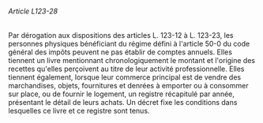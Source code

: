 ###### Article L123-28

Par dérogation aux dispositions des articles L. 123-12 à L. 123-23, les personnes physiques bénéficiant du régime défini à l'article 50-0 du code général des impôts peuvent ne pas établir de comptes annuels. Elles tiennent un livre mentionnant chronologiquement le montant et l'origine des recettes qu'elles perçoivent au titre de leur activité professionnelle. Elles tiennent également, lorsque leur commerce principal est de vendre des marchandises, objets, fournitures et denrées à emporter ou à consommer sur place, ou de fournir le logement, un registre récapitulé par année, présentant le détail de leurs achats. Un décret fixe les conditions dans lesquelles ce livre et ce registre sont tenus.

